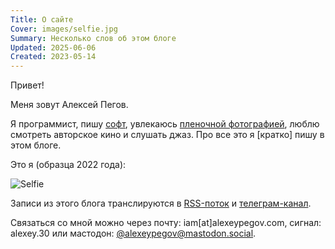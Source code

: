 ```yaml
---
Title: О сайте
Cover: images/selfie.jpg
Summary: Несколько слов об этом блоге
Updated: 2025-06-06
Created: 2023-05-14
---
```


Привет!

Меня зовут Алексей Пегов.

Я программист, пишу [софт][dev], увлекаюсь [пленочной фотографией][ph], люблю смотреть авторское кино и слушать джаз. Про все это я [кратко] пишу в этом блоге.

Это я (образца 2022 года):

![Selfie](images/selfie@2x.jpg)

Записи из этого блога транслируются в [RSS-поток][rss] и [телеграм-канал][tg]. 

Связаться со мной можно через почту: iam[at]alexeypegov.com, сигнал: alexey.30 или мастодон: [@alexeypegov@mastodon.social][mastodon].

[rss]: https://fm.alexeypegov.com/atom.xml
[tg]: https://t.me/falsemovement
[ph]: https://www.alexeypegov.com
[dev]: https://pegov.dev
[mastodon]: https://mastodon.social/@alexeypegov
